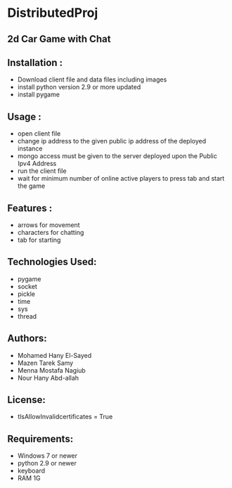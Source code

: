 # DistributedProj
## 2d Car Game with Chat
## Installation :
  - Download client file and data files including images
  - install python version 2.9 or more updated
  - install pygame
## Usage :
  - open client file 
  - change ip address to the given public ip address of the deployed instance
  - mongo access must be given to the server deployed upon the Public Ipv4 Address
  - run the client file
  - wait for minimum number of online active players to press tab and start the game
## Features : 
  - arrows for movement
  - characters for chatting 
  - tab for starting 
## Technologies Used:
  - pygame
  - socket
  - pickle
  - time
  - sys
  - thread
## Authors:
  - Mohamed Hany El-Sayed
  - Mazen Tarek Samy
  - Menna Mostafa Nagiub
  - Nour Hany Abd-allah
## License:
  - tlsAllowInvalidcertificates = True
## Requirements:
  - Windows 7 or newer
  - python 2.9 or newer
  - keyboard
  - RAM 1G
